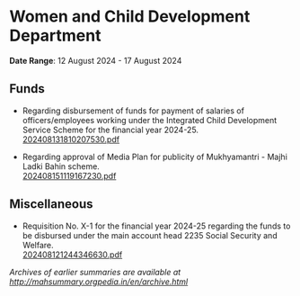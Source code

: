 # Women and Child Development Department

**Date Range**: 12 August 2024 - 17 August 2024


## Funds
- Regarding disbursement of funds for payment of salaries of officers/employees working under the Integrated Child Development Service Scheme for the financial year 2024-25.\
  [202408131810207530.pdf](https://gr.maharashtra.gov.in/Site/Upload/Government%20Resolutions/English/202408131810207530.pdf)

- Regarding approval of Media Plan for publicity of Mukhyamantri - Majhi Ladki Bahin scheme.\
  [202408151119167230.pdf](https://gr.maharashtra.gov.in/Site/Upload/Government%20Resolutions/English/202408151119167230.pdf.pdf)

## Miscellaneous
- Requisition No. X-1 for the financial year 2024-25 regarding the funds to be disbursed under the main account head 2235 Social Security and Welfare.\
  [202408121244346630.pdf](https://gr.maharashtra.gov.in/Site/Upload/Government%20Resolutions/English/202408121244346630.pdf)


*Archives of earlier summaries are available at http://mahsummary.orgpedia.in/en/archive.html*